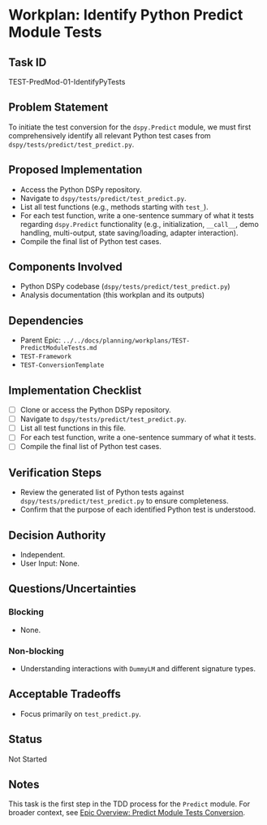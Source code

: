 # Workplan: Identify Python Predict Module Tests

## Task ID
TEST-PredMod-01-IdentifyPyTests

## Problem Statement
To initiate the test conversion for the `dspy.Predict` module, we must first comprehensively identify all relevant Python test cases from `dspy/tests/predict/test_predict.py`.

## Proposed Implementation
- Access the Python DSPy repository.
- Navigate to `dspy/tests/predict/test_predict.py`.
- List all test functions (e.g., methods starting with `test_`).
- For each test function, write a one-sentence summary of what it tests regarding `dspy.Predict` functionality (e.g., initialization, `__call__`, demo handling, multi-output, state saving/loading, adapter interaction).
- Compile the final list of Python test cases.

## Components Involved
- Python DSPy codebase (`dspy/tests/predict/test_predict.py`)
- Analysis documentation (this workplan and its outputs)

## Dependencies
- Parent Epic: `../../docs/planning/workplans/TEST-PredictModuleTests.md`
- `TEST-Framework`
- `TEST-ConversionTemplate`

## Implementation Checklist
- [ ] Clone or access the Python DSPy repository.
- [ ] Navigate to `dspy/tests/predict/test_predict.py`.
- [ ] List all test functions in this file.
- [ ] For each test function, write a one-sentence summary of what it tests.
- [ ] Compile the final list of Python test cases.

## Verification Steps
- Review the generated list of Python tests against `dspy/tests/predict/test_predict.py` to ensure completeness.
- Confirm that the purpose of each identified Python test is understood.

## Decision Authority
- Independent.
- User Input: None.

## Questions/Uncertainties
### Blocking
- None.
### Non-blocking
- Understanding interactions with `DummyLM` and different signature types.

## Acceptable Tradeoffs
- Focus primarily on `test_predict.py`.

## Status
Not Started

## Notes
This task is the first step in the TDD process for the `Predict` module.
For broader context, see [Epic Overview: Predict Module Tests Conversion](../../docs/planning/workplans/TEST-PredictModuleTests.md).